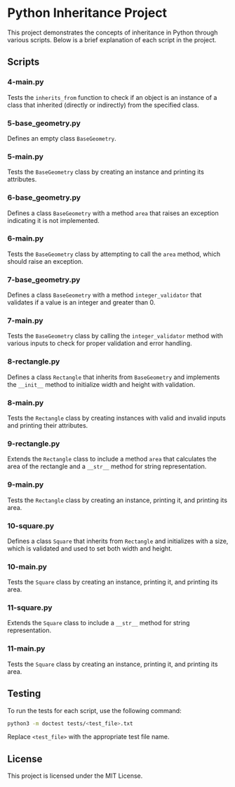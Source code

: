 # Python Inheritance Project

This project demonstrates the concepts of inheritance in Python through various scripts. Below is a brief explanation of each script in the project.

## Scripts

### 4-main.py
Tests the `inherits_from` function to check if an object is an instance of a class that inherited (directly or indirectly) from the specified class.

### 5-base_geometry.py
Defines an empty class `BaseGeometry`.

### 5-main.py
Tests the `BaseGeometry` class by creating an instance and printing its attributes.

### 6-base_geometry.py
Defines a class `BaseGeometry` with a method `area` that raises an exception indicating it is not implemented.

### 6-main.py
Tests the `BaseGeometry` class by attempting to call the `area` method, which should raise an exception.

### 7-base_geometry.py
Defines a class `BaseGeometry` with a method `integer_validator` that validates if a value is an integer and greater than 0.

### 7-main.py
Tests the `BaseGeometry` class by calling the `integer_validator` method with various inputs to check for proper validation and error handling.

### 8-rectangle.py
Defines a class `Rectangle` that inherits from `BaseGeometry` and implements the `__init__` method to initialize width and height with validation.

### 8-main.py
Tests the `Rectangle` class by creating instances with valid and invalid inputs and printing their attributes.

### 9-rectangle.py
Extends the `Rectangle` class to include a method `area` that calculates the area of the rectangle and a `__str__` method for string representation.

### 9-main.py
Tests the `Rectangle` class by creating an instance, printing it, and printing its area.

### 10-square.py
Defines a class `Square` that inherits from `Rectangle` and initializes with a size, which is validated and used to set both width and height.

### 10-main.py
Tests the `Square` class by creating an instance, printing it, and printing its area.

### 11-square.py
Extends the `Square` class to include a `__str__` method for string representation.

### 11-main.py
Tests the `Square` class by creating an instance, printing it, and printing its area.

## Testing

To run the tests for each script, use the following command:

```sh
python3 -m doctest tests/<test_file>.txt
```

Replace `<test_file>` with the appropriate test file name.

## License

This project is licensed under the MIT License.